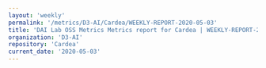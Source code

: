```yaml
---
layout: 'weekly'
permalink: '/metrics/D3-AI/Cardea/WEEKLY-REPORT-2020-05-03'
title: 'DAI Lab OSS Metrics Metrics report for Cardea | WEEKLY-REPORT-2020-05-03'
organization: 'D3-AI'
repository: 'Cardea'
current_date: '2020-05-03'
---
```

